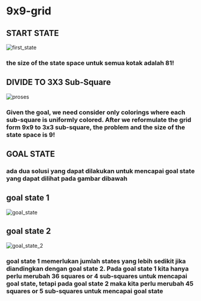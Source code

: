 # 9x9-grid
## START STATE
![first_state](https://user-images.githubusercontent.com/73216938/136429766-da1fbe1e-9f69-4011-a0de-6bb30890b289.png)

### the size of the state space untuk semua kotak adalah **81!**

## DIVIDE TO 3X3 Sub-Square
![proses](https://user-images.githubusercontent.com/73216938/136429773-09307959-c3b8-4a6d-9635-fd5454930d4b.png)

 ### Given the goal, we need consider only colorings where each sub-square is uniformly colored. After we reformulate the grid form 9x9 to 3x3 sub-square, the problem and the size of the state space is **9!**

## GOAL STATE


### ada dua solusi yang dapat dilakukan untuk mencapai goal state yang dapat dilihat pada gambar dibawah
## goal state 1

![goal_state](https://user-images.githubusercontent.com/73216938/136429772-2f246a6a-bedc-4159-895a-a02f0e596e3c.png)

## goal state 2

![goal_state_2](https://user-images.githubusercontent.com/73216938/136482138-be27c810-a464-4ee7-91ab-786548d6f648.png)

### goal state 1 memerlukan jumlah states yang lebih sedikit jika diandingkan dengan goal state 2. Pada goal state 1 kita hanya perlu merubah 36 squares or 4 sub-squares untuk mencapai goal state, tetapi pada goal state 2 maka kita perlu merubah 45 squares or 5 sub-squares untuk mencapai goal state
